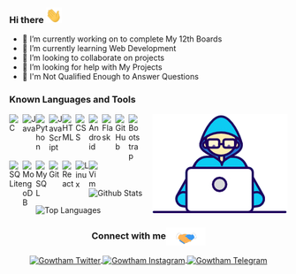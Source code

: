 ### Hi there <img src="https://github.com/Gowtham2003/Gowtham2003/blob/master/assets/Hi.gif" width="29px">

- 🔭 I’m currently working on to complete My 12th Boards
- 🌱 I’m currently learning Web Development
- 👯 I’m looking to collaborate on projects
- 🤔 I’m looking for help with My Projects
- 💬 I'm Not Qualified Enough to Answer Questions



### Known Languages and Tools

<img align="right" src="https://github.com/Gowtham2003/Gowtham2003/blob/master/assets/Developer.gif"/>

<img align="left" alt="C" width="24px" src="https://cdn.jsdelivr.net/npm/simple-icons@3.2.0/icons/c.svg" />

<img align="left" alt="Java" width="24px" src="https://cdn.jsdelivr.net/npm/simple-icons@3.2.0/icons/java.svg" />

<img align="left" alt="Python" width="24px" src="https://cdn.jsdelivr.net/npm/simple-icons@3.2.0/icons/python.svg" />

<img align="left" alt="JavaScript" width="24px" src="https://cdn.jsdelivr.net/npm/simple-icons@3.2.0/icons/javascript.svg" />

<img align="left" alt="HTML" width="24px" src="https://cdn.jsdelivr.net/npm/simple-icons@3.2.0/icons/html5.svg" />

<img align="left" alt="CSS" width="24px" src="https://cdn.jsdelivr.net/npm/simple-icons@3.2.0/icons/css3.svg" />

<img align="left" alt="Android" width="24px" src="https://cdn.jsdelivr.net/npm/simple-icons@3.2.0/icons/android.svg" />

<img align="left" alt="Flask" width="24px" src="https://cdn.jsdelivr.net/npm/simple-icons@3.2.0/icons/flask.svg" />

<img align="left" alt="GitHub" width="24px" src="https://cdn.jsdelivr.net/npm/simple-icons@3.2.0/icons/github.svg" />

<img align="left" alt="Bootstrap" width="24px" src="https://cdn.jsdelivr.net/npm/simple-icons@3.2.0/icons/bootstrap.svg" />


<img align="left" alt="SQLite" width="24px" src="https://cdn.jsdelivr.net/npm/simple-icons@3.2.0/icons/sqlite.svg" />

<img align="left" alt="MongoDB" width="24px" src="https://cdn.jsdelivr.net/npm/simple-icons@3.2.0/icons/mongodb.svg" />

<img align="left" alt="MySQL" width="24px" src="https://cdn.jsdelivr.net/npm/simple-icons@3.2.0/icons/mysql.svg" />

<img align="left" alt="Git" width="24px" src="https://cdn.jsdelivr.net/npm/simple-icons@3.2.0/icons/git.svg" />

<img align="left" alt="React" width="24px" src="https://cdn.jsdelivr.net/npm/simple-icons@3.2.0/icons/react.svg" />

<img align="left" alt="Linux" width="24px" src="https://cdn.jsdelivr.net/npm/simple-icons@3.2.0/icons/linux.svg" />

<img align="left" alt="Vim" width="24px" src="https://cdn.jsdelivr.net/npm/simple-icons@3.2.0/icons/vim.svg" />

<br/><br/>

![Github Stats](https://github-readme-stats.vercel.app/api?username=Gowtham2003&show_icons=true&count_private=true&include_all_commits=true)


![Top Languages](https://github-readme-stats.vercel.app/api/top-langs/?username=Gowtham2003)


<div align="center">
  <h3 align="center">Connect with me<img align="center" src="https://github.com/Gowtham2003/Gowtham2003/blob/master/assets/Handshake.gif" height="33px" /></h3>
  <a href="https://twitter.com/gowtham13082003">
    <img align="center" alt="Gowtham Twitter" width="24px" src="https://cdn.jsdelivr.net/npm/simple-icons@3.2.0/icons/twitter.svg" />
  </a>
  <a href="https://instagram.com/gowtham2003">
    <img align="center" alt="Gowtham Instagram" width="24px" src="https://cdn.jsdelivr.net/npm/simple-icons@3.2.0/icons/instagram.svg" />
  </a>
  <a href="https://telegram.dog/Gowtham2003">
    <img align="center" alt="Gowtham Telegram" width="24px" src="https://cdn.jsdelivr.net/npm/simple-icons@3.2.0/icons/telegram.svg" />
  </a>

</p>
</br>
</br>
</div>


